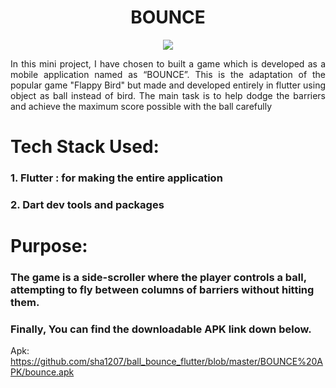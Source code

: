 <h1 align="center">BOUNCE</h1>
<p align="center"> <img src="https://github.com/sha1207/ball_bounce_flutter/blob/master/images/logo.jpg"> </p>
<p align="justify">In this mini project, I have chosen to built a game which is developed as a mobile application named as “BOUNCE”. This is the adaptation of the popular game "Flappy Bird" but made and developed entirely in flutter using object as ball instead of bird. The main task is to help dodge the barriers and achieve the maximum score possible with the ball carefully</p>

<h1 align="left">Tech Stack Used:</h1>

<h3 align="left">1.	Flutter : for making the entire application</h3>
<h3 align="left">2. Dart dev tools and packages</h3>
  
<h1 align="left">Purpose: </h1>
  
 <h3 align="left">The game is a side-scroller where the player controls a ball, attempting to fly between columns of barriers without hitting them.</h3>



<h3 align="justify">Finally, You can find the downloadable APK link down below.</h3>


Apk: https://github.com/sha1207/ball_bounce_flutter/blob/master/BOUNCE%20APK/bounce.apk

